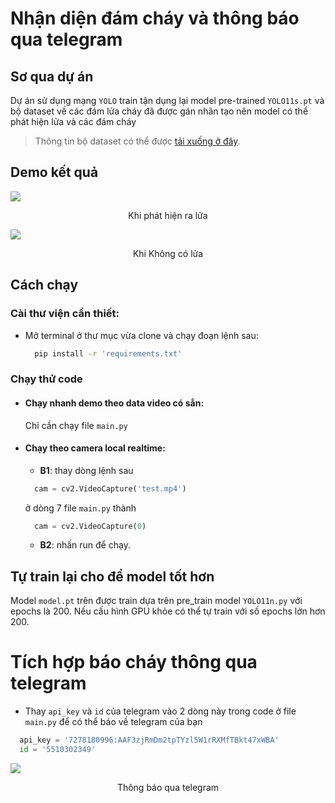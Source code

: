 # Nhận diện đám cháy và thông báo qua telegram

## Sơ qua dự án

Dự án sử dụng mạng `YOLO` train tận dụng lại model pre-trained `YOLO11s.pt` và bộ dataset về các đám lửa cháy đã được gán nhãn tạo nên model có thể phát hiện lửa và các đám cháy

> Thông tin bộ dataset có thể được [tải xuống ở đây](https://www.mediafire.com/file/plf3h32g8q1tyik/firedata.zip/file).


## Demo kết quả
![](https://raw.githubusercontent.com/vietanhlee/Identify-Fire/refs/heads/main/display_github/demo%201.png)

<p align = 'center'> Khi phát hiện ra lửa</p>

![](https://raw.githubusercontent.com/vietanhlee/Identify-Fire/refs/heads/main/display_github/demo%202.png)

<p align = 'center'> Khi Không có lửa </p>

## Cách chạy

### Cài thư viện cần thiết:
- Mở terminal ở thư mục vừa clone và chạy đoạn lệnh sau:

    ``` bash
      pip install -r 'requirements.txt' 
    ```

### Chạy thử code

- #### Chạy nhanh demo theo data video có sẳn:

    Chỉ cần chạy file  `main.py`

- #### Chạy theo camera local realtime:

  - **B1**: thay dòng lệnh sau 
  ```python
    cam = cv2.VideoCapture('test.mp4')
  ``` 
  ở dòng 7 file `main.py` thành
  ``` python
    cam = cv2.VideoCapture(0)
  ```
  - **B2**: nhấn run để chạy.

## Tự train lại cho để model tốt hơn 

Model `model.pt` trên được train dựa trên pre_train model `YOLO11n.py` với epochs là 200. Nếu cấu hình GPU khỏe có thể tự train với số epochs lớn hơn 200. 

# Tích hợp báo cháy thông qua telegram

- Thay `api_key` và `id` của telegram vào 2 dòng này trong code ở file `main.py` để có thể báo về telegram của bạn

```python
  api_key = '7278180996:AAF3zjRmDm2tpTYzl5W1rRXMfTBkt47xWBA'
  id = '5510302349'
```
![](https://raw.githubusercontent.com/vietanhlee/Identify-Fire/refs/heads/main/display_github/tele.jpg)
<p align = 'center'> Thông báo qua telegram</p>
